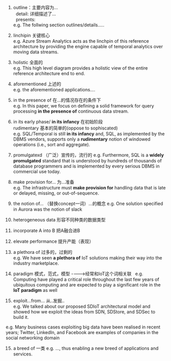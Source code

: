 1. outline：主要内容为...  
   detail: 详细描述了...  
   presents:  
e.g. The follwing section outlines/details.....

2. linchipin 关键核心  
e.g.  Azure Stream Analytics acts as the linchpin of this reference architecture by providing the engine capable of temporal analytics over moving data streams. 

3. holistic 全面的  
e.g. This high level diagram provides a holistic view of the entire reference architecture end to end. 

4. aforementioned 上述的  
e.g. the aforementioned applications....

5. in the presence of 在...的情况存在的条件下  
e.g. In this paper, we focus on defining a solid framework for query processing **in the presence of** continuous data stream. 

6.  in its early phase/ **in its infancy**  在初始阶段  
rudimentary 基本的简单的(oppose to sophiscated)  
e.g. SQL/Temporal is still **in its infancy** and, SQL, as implemented by the DBMS vendors, supports only a **rudimentary** notion of windowed operations (i.e., sort and aggregate).

7. promulgatexd （广泛）宣传的，流行的
e.g. Furthermore, SQL is a **widely promulgated** standard that is understood by hundreds of thousands of database programmers and is implemented by every serious DBMS in commercial use today.

8. make provision for... 为...准备  
e.g. The infrastructure must **make provision for** handling data that is late or delayed, missing, or out-of-sequence. 

9. the notion of... （替换concept一词）...的概念
e.g.  One solution specified in Aurora was the notion of slack 

10. heterogeneous data 形容不同种类的数据类型

11. incorporate A into B 把A融合进B

12. elevate performance 提升产能（表现）

13. a plethora of 过多的，过剩的  
e.g.  We have seen **a plethora of** IoT solutions making their way into the industry marketplace.  
14. paradigm 模式，范式，模型 ---->经常和IoT这个词相关联  
e.g. Computing have played a critical role throughout the last few years of ubiquitous computing and are expected to play a significant role in the **IoT paradigm** as well

14. exploit...from... 从..发掘..  
e.g. We talked about our proposed SDIoT architectural model and showed how we exploit the ideas from SDN, SDStore, and SDSec to build it.

e.g. Many business cases exploiting big data have been realised in recent years; Twitter, LinkedIn, and Facebook are examples of companies in the social networking domain

15. a breed of 一类
e.g. ..., thus enabling a new breed of applications and services.
